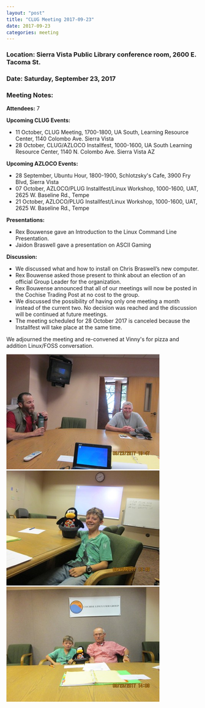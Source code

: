 ```yaml
---
layout: "post"
title: "CLUG Meeting 2017-09-23"
date: 2017-09-23
categories: meeting
---
```


### Location: Sierra Vista Public Library conference room, 2600 E. Tacoma St.

### Date: Saturday, September 23, 2017

### Meeting Notes:

**Attendees:** 7

**Upcoming CLUG Events:**

 * 11 October, CLUG Meeting, 1700-1800, UA South, Learning Resource Center, 1140 Colombo Ave. Sierra Vista
 * 28 October, CLUG/AZLOCO Installfest, 1000-1600, UA South Learning Resource Center, 1140 N. Colombo Ave. Sierra Vista AZ 
  
**Upcoming AZLOCO Events:**

 * 28 September, Ubuntu Hour, 1800-1900, Schlotzsky's Cafe, 3900 Fry Blvd, Sierra Vista
 * 07 October, AZLOCO/PLUG Installfest/Linux Workshop, 1000-1600, UAT, 2625 W. Baseline Rd., Tempe
 * 21 October, AZLOCO/PLUG Installfest/Linux Workshop, 1000-1600, UAT, 2625 W. Baseline Rd., Tempe
 
**Presentations:**

 * Rex Bouwense gave an Introduction to the Linux Command Line Presentation.
 * Jaidon Braswell gave a presentation on ASCII Gaming

**Discussion:**

 * We discussed what and how to install on Chris Braswell’s new computer.
 * Rex Bouwense asked those present to think about an election of an official Group Leader for the organization.
 * Rex Bouwense announced that all of our meetings will now be posted in the Cochise Trading Post at no cost to the group.
 * We discussed the possibility of having only one meeting a month instead of the current two. No decision was reached and the discussion will be continued at future meetings.
 * The meeting scheduled for 28 October 2017 is canceled because the Installfest will take place at the same time.
 
We adjourned the meeting and re-convened at Vinny's for pizza and addition Linux/FOSS  conversation.

![alt text](https://raw.githubusercontent.com/CochiseLinuxUsersGroup/CochiseLinuxUsersGroup.github.io/master/images/CLUGmtg_2017-09-23_1-400x400.JPG) 
![alt text](https://raw.githubusercontent.com/CochiseLinuxUsersGroup/CochiseLinuxUsersGroup.github.io/master/images/CLUGmtg_2017-09-23_2-400x400.JPG) 
![alt text](https://raw.githubusercontent.com/CochiseLinuxUsersGroup/CochiseLinuxUsersGroup.github.io/master/images/CLUGmtg_2017-09-23_3-400x400.JPG) 
